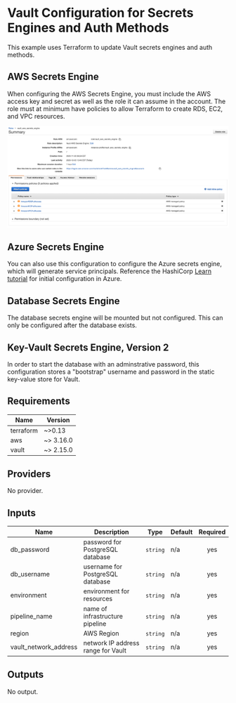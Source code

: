 # Vault Configuration for Secrets Engines and Auth Methods

This example uses Terraform to update Vault secrets engines and auth methods.

## AWS Secrets Engine

When configuring the AWS Secrets Engine, you must include the AWS access key
and secret as well as the role it can assume in the account. The role must at
minimum have policies to allow Terraform to create RDS, EC2, and VPC resources.

![Example for AWS Secrets Engine Policy](img/example_policy.png)


## Azure Secrets Engine

You can also use this configuration to configure the Azure secrets engine,
which will generate service principals. Reference the HashiCorp
[Learn tutorial](https://learn.hashicorp.com/tutorials/vault/azure-secrets)
for initial configuration in Azure.


## Database Secrets Engine

The database secrets engine will be mounted but not configured. This can
only be configured after the database exists.

## Key-Vault Secrets Engine, Version 2

In order to start the database with an adminstrative password, this
configuration stores a "bootstrap" username and password
in the static key-value store for Vault.

## Requirements

| Name | Version |
|------|---------|
| terraform | ~>0.13 |
| aws | ~> 3.16.0 |
| vault | ~> 2.15.0 |

## Providers

No provider.

## Inputs

| Name | Description | Type | Default | Required |
|------|-------------|------|---------|:--------:|
| db\_password | password for PostgreSQL database | `string` | n/a | yes |
| db\_username | username for PostgreSQL database | `string` | n/a | yes |
| environment | environment for resources | `string` | n/a | yes |
| pipeline\_name | name of infrastructure pipeline | `string` | n/a | yes |
| region | AWS Region | `string` | n/a | yes |
| vault\_network\_address | network IP address range for Vault | `string` | n/a | yes |

## Outputs

No output.
